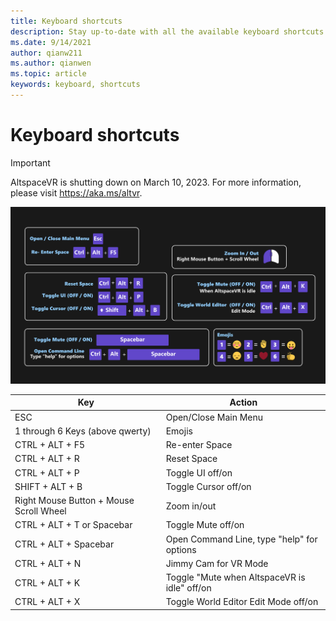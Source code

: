 ```yaml
---
title: Keyboard shortcuts
description: Stay up-to-date with all the available keyboard shortcuts and actions the AltspaceVR application supports.
ms.date: 9/14/2021
author: qianw211
ms.author: qianwen
ms.topic: article
keywords: keyboard, shortcuts
---
```


# Keyboard shortcuts

>[!Important]
>AltspaceVR is shutting down on March 10, 2023. For more information, please visit https://aka.ms/altvr.

![Keyboard shortcuts](images\keyboard-shortcuts.svg)

| Key | Action |
|---|---|
| ESC | Open/Close Main Menu |
| 1 through 6 Keys (above qwerty) | Emojis |
| CTRL + ALT + F5 | Re-enter Space |
| CTRL + ALT + R | Reset Space |
| CTRL + ALT + P | Toggle UI off/on |
| SHIFT + ALT + B | Toggle Cursor off/on |
| Right Mouse Button + Mouse Scroll Wheel | Zoom in/out |
| CTRL + ALT + T or Spacebar | Toggle Mute off/on |
| CTRL + ALT + Spacebar | Open Command Line, type "help" for options |
| CTRL + ALT + N | Jimmy Cam for VR Mode |
| CTRL + ALT + K | Toggle "Mute when AltspaceVR is idle" off/on |
| CTRL + ALT + X | Toggle World Editor Edit Mode off/on |